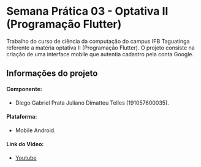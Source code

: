 # Semana Prática 03 - Optativa II (Programação Flutter)

Trabalho do curso de ciência da computação do campus IFB Taguatinga referente a matéria optativa II (Programação Flutter). O projeto consiste na criação de uma interface mobile que autentia cadastro pela conta Google.

## Informações do projeto

#### Componente:

  - Diego Gabriel Prata Juliano Dimatteu Telles [191057600035].

#### Plataforma: 
  
  - Mobile Android.

#### Link do Vídeo:

  - [Youtube](https://youtu.be/BH3BAoiTblg)
